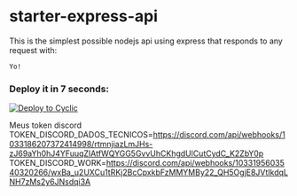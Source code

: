 # starter-express-api

This is the simplest possible nodejs api using express that responds to any request with: 
```
Yo!
```

### Deploy it in 7 seconds: 

[![Deploy to Cyclic](https://deploy.cyclic.app/button.svg)](https://deploy.cyclic.app/)

Meus token discord
TOKEN_DISCORD_DADOS_TECNICOS=https://discord.com/api/webhooks/1033186207372414998/rtmnjiazLmJHs-zJ69aYh0hJ4YFuuqZIAtfWQYGG5GvvUhCKhgdUlCutCydC_K2ZbY0p
TOKEN_DISCORD_WORK=https://discord.com/api/webhooks/1033195603540320266/wxBa_u2UXCu1tRKj2BcCpxkbFzMMYMBy22_QH5OgjE8JVtIkdqLNH7zMs2y6JNsdqi3A